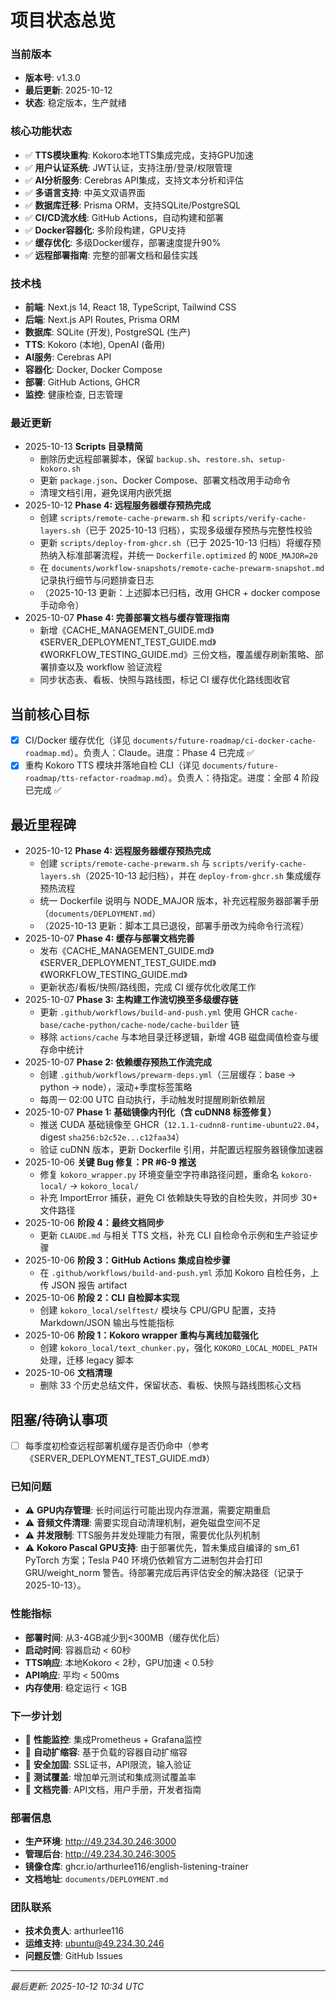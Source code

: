 # 项目状态总览

### 当前版本
- **版本号**: v1.3.0
- **最后更新**: 2025-10-12
- **状态**: 稳定版本，生产就绪

### 核心功能状态
- ✅ **TTS模块重构**: Kokoro本地TTS集成完成，支持GPU加速
- ✅ **用户认证系统**: JWT认证，支持注册/登录/权限管理
- ✅ **AI分析服务**: Cerebras API集成，支持文本分析和评估
- ✅ **多语言支持**: 中英文双语界面
- ✅ **数据库迁移**: Prisma ORM，支持SQLite/PostgreSQL
- ✅ **CI/CD流水线**: GitHub Actions，自动构建和部署
- ✅ **Docker容器化**: 多阶段构建，GPU支持
- ✅ **缓存优化**: 多级Docker缓存，部署速度提升90%
- ✅ **远程部署指南**: 完整的部署文档和最佳实践

### 技术栈
- **前端**: Next.js 14, React 18, TypeScript, Tailwind CSS
- **后端**: Next.js API Routes, Prisma ORM
- **数据库**: SQLite (开发), PostgreSQL (生产)
- **TTS**: Kokoro (本地), OpenAI (备用)
- **AI服务**: Cerebras API
- **容器化**: Docker, Docker Compose
- **部署**: GitHub Actions, GHCR
- **监控**: 健康检查, 日志管理

### 最近更新
- 2025-10-13 **Scripts 目录精简**
  - 删除历史远程部署脚本，保留 `backup.sh`、`restore.sh`、`setup-kokoro.sh`
  - 更新 `package.json`、Docker Compose、部署文档改用手动命令
  - 清理文档引用，避免误用内嵌凭据
- 2025-10-12 **Phase 4: 远程服务器缓存预热完成**
  - 创建 `scripts/remote-cache-prewarm.sh` 和 `scripts/verify-cache-layers.sh`（已于 2025-10-13 归档），实现多级缓存预热与完整性校验
  - 更新 `scripts/deploy-from-ghcr.sh`（已于 2025-10-13 归档）将缓存预热纳入标准部署流程，并统一 `Dockerfile.optimized` 的 `NODE_MAJOR=20`
  - 在 `documents/workflow-snapshots/remote-cache-prewarm-snapshot.md` 记录执行细节与问题排查日志
  - （2025-10-13 更新：上述脚本已归档，改用 GHCR + docker compose 手动命令）
- 2025-10-07 **Phase 4: 完善部署文档与缓存管理指南**
  - 新增《CACHE_MANAGEMENT_GUIDE.md》《SERVER_DEPLOYMENT_TEST_GUIDE.md》《WORKFLOW_TESTING_GUIDE.md》三份文档，覆盖缓存刷新策略、部署排查以及 workflow 验证流程
  - 同步状态表、看板、快照与路线图，标记 CI 缓存优化路线图收官

## 当前核心目标
- [x] CI/Docker 缓存优化（详见 `documents/future-roadmap/ci-docker-cache-roadmap.md`）。负责人：Claude。进度：Phase 4 已完成 ✅
- [x] 重构 Kokoro TTS 模块并落地自检 CLI（详见 `documents/future-roadmap/tts-refactor-roadmap.md`）。负责人：待指定。进度：全部 4 阶段已完成 ✅

## 最近里程碑
- 2025-10-12 **Phase 4: 远程服务器缓存预热完成**
  - 创建 `scripts/remote-cache-prewarm.sh` 与 `scripts/verify-cache-layers.sh`（2025-10-13 起归档），并在 `deploy-from-ghcr.sh` 集成缓存预热流程
  - 统一 Dockerfile 说明与 NODE_MAJOR 版本，补充远程服务器部署手册（`documents/DEPLOYMENT.md`）
  - （2025-10-13 更新：脚本工具已退役，部署手册改为纯命令行流程）
- 2025-10-07 **Phase 4: 缓存与部署文档完善**
  - 发布《CACHE_MANAGEMENT_GUIDE.md》《SERVER_DEPLOYMENT_TEST_GUIDE.md》《WORKFLOW_TESTING_GUIDE.md》
  - 更新状态/看板/快照/路线图，完成 CI 缓存优化收尾工作
- 2025-10-07 **Phase 3: 主构建工作流切换至多级缓存链**
  - 更新 `.github/workflows/build-and-push.yml` 使用 GHCR `cache-base/cache-python/cache-node/cache-builder` 链
  - 移除 `actions/cache` 与本地目录迁移逻辑，新增 4GB 磁盘阈值检查与缓存命中统计
- 2025-10-07 **Phase 2: 依赖缓存预热工作流完成**
  - 创建 `.github/workflows/prewarm-deps.yml`（三层缓存：base → python → node），滚动+季度标签策略
  - 每周一 02:00 UTC 自动执行，手动触发时提醒刷新依赖层
- 2025-10-07 **Phase 1: 基础镜像内刊化（含 cuDNN8 标签修复）**
  - 推送 CUDA 基础镜像至 GHCR（`12.1.1-cudnn8-runtime-ubuntu22.04`，digest `sha256:b2c52e...c12faa34`）
  - 验证 cuDNN 版本，更新 Dockerfile 引用，并配置远程服务器镜像加速器
- 2025-10-06 **关键 Bug 修复：PR #6-9 推送**
  - 修复 `kokoro_wrapper.py` 环境变量空字符串路径问题，重命名 `kokoro-local/` → `kokoro_local/`
  - 补充 ImportError 捕获，避免 CI 依赖缺失导致的自检失败，并同步 30+ 文件路径
- 2025-10-06 **阶段 4：最终文档同步**
  - 更新 `CLAUDE.md` 与相关 TTS 文档，补充 CLI 自检命令示例和生产验证步骤
- 2025-10-06 **阶段 3：GitHub Actions 集成自检步骤**
  - 在 `.github/workflows/build-and-push.yml` 添加 Kokoro 自检任务，上传 JSON 报告 artifact
- 2025-10-06 **阶段 2：CLI 自检脚本实现**
  - 创建 `kokoro_local/selftest/` 模块与 CPU/GPU 配置，支持 Markdown/JSON 输出与性能指标
- 2025-10-06 **阶段 1：Kokoro wrapper 重构与离线加载强化**
  - 创建 `kokoro_local/text_chunker.py`，强化 `KOKORO_LOCAL_MODEL_PATH` 处理，迁移 legacy 脚本
- 2025-10-06 **文档清理**
  - 删除 33 个历史总结文件，保留状态、看板、快照与路线图核心文档

## 阻塞/待确认事项
- [ ] 每季度初检查远程部署机缓存是否仍命中（参考《SERVER_DEPLOYMENT_TEST_GUIDE.md》）

### 已知问题
- ⚠️ **GPU内存管理**: 长时间运行可能出现内存泄漏，需要定期重启
- ⚠️ **音频文件清理**: 需要实现自动清理机制，避免磁盘空间不足
- ⚠️ **并发限制**: TTS服务并发处理能力有限，需要优化队列机制
- ⚠️ **Kokoro Pascal GPU支持**: 由于部署优先，暂未集成自编译的 sm_61 PyTorch 方案；Tesla P40 环境仍依赖官方二进制包并会打印 GRU/weight_norm 警告。待部署完成后再评估安全的解决路径（记录于 2025-10-13）。

### 性能指标
- **部署时间**: 从3-4GB减少到<300MB（缓存优化后）
- **启动时间**: 容器启动 < 60秒
- **TTS响应**: 本地Kokoro < 2秒，GPU加速 < 0.5秒
- **API响应**: 平均 < 500ms
- **内存使用**: 稳定运行 < 1GB

### 下一步计划
- 🔄 **性能监控**: 集成Prometheus + Grafana监控
- 🔄 **自动扩缩容**: 基于负载的容器自动扩缩容
- 🔄 **安全加固**: SSL证书，API限流，输入验证
- 🔄 **测试覆盖**: 增加单元测试和集成测试覆盖率
- 🔄 **文档完善**: API文档，用户手册，开发者指南

### 部署信息
- **生产环境**: http://49.234.30.246:3000
- **管理后台**: http://49.234.30.246:3005
- **镜像仓库**: ghcr.io/arthurlee116/english-listening-trainer
- **文档地址**: `documents/DEPLOYMENT.md`

### 团队联系
- **技术负责人**: arthurlee116
- **运维支持**: ubuntu@49.234.30.246
- **问题反馈**: GitHub Issues

---

*最后更新: 2025-10-12 10:34 UTC*
